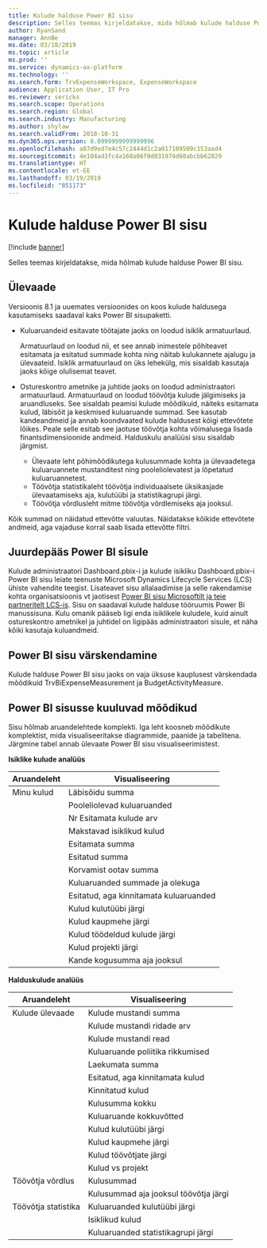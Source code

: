 ```yaml
---
title: Kulude halduse Power BI sisu
description: Selles teemas kirjeldatakse, mida hõlmab kulude halduse Power BI sisupakett.
author: RyanSand
manager: AnnBe
ms.date: 03/18/2019
ms.topic: article
ms.prod: ''
ms.service: dynamics-ax-platform
ms.technology: ''
ms.search.form: TrvExpenseWorkspace, ExpenseWorkspace
audience: Application User, IT Pro
ms.reviewer: sericks
ms.search.scope: Operations
ms.search.region: Global
ms.search.industry: Manufacturing
ms.author: shylaw
ms.search.validFrom: 2018-10-31
ms.dyn365.ops.version: 8.0999999999999996
ms.openlocfilehash: a07d9ed7e4c57c2444d1c2a017109509c153aad4
ms.sourcegitcommit: 4e104ad3fc4a160a06f0d031974d60abcbb62829
ms.translationtype: HT
ms.contentlocale: et-EE
ms.lasthandoff: 03/19/2019
ms.locfileid: "851173"
---
```

# <a name="expense-management-power-bi-content"></a>Kulude halduse Power BI sisu

[!include [banner](../includes/banner.md)]

Selles teemas kirjeldatakse, mida hõlmab kulude halduse Power BI sisu. 

## <a name="overview"></a>Ülevaade
Versioonis 8.1 ja uuemates versioonides on koos kulude haldusega kasutamiseks saadaval kaks Power BI sisupaketti. 
- Kuluaruandeid esitavate töötajate jaoks on loodud isiklik armatuurlaud. 

  Armatuurlaud on loodud nii, et see annab inimestele põhiteavet esitamata ja esitatud summade kohta ning näitab kulukannete ajalugu ja ülevaateid. Isiklik armatuurlaud on üks lehekülg, mis sisaldab kasutaja jaoks kõige olulisemat teavet.

- Ostureskontro ametnike ja juhtide jaoks on loodud administraatori armatuurlaud. Armatuurlaud on loodud töövõtja kulude jälgimiseks ja aruandluseks. See sisaldab peamisi kulude mõõdikuid, näiteks esitamata kulud, läbisõit ja keskmised kuluaruande summad. See kasutab kandeandmeid ja annab koondvaated kulude haldusest kõigi ettevõtete lõikes. Peale selle esitab see jaotuse töövõtja kohta võimalusega lisada finantsdimensioonide andmeid. Halduskulu analüüsi sisu sisaldab järgmist. 
  - Ülevaate leht põhimõõdikutega kulusummade kohta ja ülevaadetega kuluaruannete mustanditest ning pooleliolevatest ja lõpetatud kuluaruannetest. 
  - Töövõtja statistikaleht töövõtja individuaalsete üksikasjade ülevaatamiseks aja, kulutüübi ja statistikagrupi järgi. 
  - Töövõtja võrdlusleht mitme töövõtja võrdlemiseks aja jooksul. 

Kõik summad on näidatud ettevõtte valuutas. Näidatakse kõikide ettevõtete andmeid, aga vajaduse korral saab lisada ettevõtte filtri. 

## <a name="accessing-the-power-bi-content"></a>Juurdepääs Power BI sisule
Kulude administraatori Dashboard.pbix-i ja kulude isikliku Dashboard.pbix-i Power BI sisu leiate teenuste Microsoft Dynamics Lifecycle Services (LCS) ühiste vahendite teegist. Lisateavet sisu allalaadimise ja selle rakendamise kohta organisatsioonis vt jaotisest [Power BI sisu Microsoftilt ja teie partneritelt LCS-is](https://blogs.msdn.microsoft.com/dynamicsaxbi/2016/12/12/power-bi-content-from-microsoft-and-your-partners/).
Sisu on saadaval kulude halduse tööruumis Power Bi manussisuna. Kulu omanik pääseb ligi enda isiklikele kuludele, kuid ainult ostureskontro ametnikel ja juhtidel on ligipääs administraatori sisule, et näha kõiki kasutaja kuluandmeid.

## <a name="refreshing-the-power-bi-content"></a>Power BI sisu värskendamine
Kulude halduse Power BI sisu jaoks on vaja üksuse kauplusest värskendada mõõdikuid TrvBiExpenseMeasurement ja BudgetActivityMeasure. 

## <a name="metrics-that-are-included-in-the-power-bi-content"></a>Power BI sisusse kuuluvad mõõdikud
Sisu hõlmab aruandelehtede komplekti. Iga leht koosneb mõõdikute komplektist, mida visualiseeritakse diagrammide, paanide ja tabelitena. Järgmine tabel annab ülevaate Power BI sisu visualiseerimistest.

**Isiklike kulude analüüs**

| Aruandeleht | Visualiseering                             |
|-------------|-------------------------------------------|
| Minu kulud | Läbisõidu summa                         |
|             | Pooleliolevad kuluaruanded                |
|             | Nr Esitamata kulude arv               |
|             | Makstavad isiklikud kulud              |
|             | Esitamata summa                        |
|             | Esitatud summa                          |
|             | Korvamist ootav summa             |
|             | Kuluaruanded summade ja olekuga   |
|             | Esitatud, aga kinnitamata kuluaruanded  |
|             | Kulud kulutüübi järgi                     |
|             | Kulud kaupmehe järgi                      |
|             | Kulud töödeldud kulude järgi            |
|             | Kulud projekti järgi                       |
|             | Kande kogusumma aja jooksul        |

**Halduskulude analüüs**

| Aruandeleht         | Visualiseering                           |           
|---------------------|-----------------------------------------|
| Kulude ülevaade    | Kulude mustandi summa                   |
|                     | Kulude mustandi ridade arv           |
|                     | Kulude mustandi read                     |
|                     | Kuluaruande poliitika rikkumised        |
|                     | Laekumata summa                      |
|                     | Esitatud, aga kinnitamata kulud       |
|                     | Kinnitatud kulud                       |
|                     | Kulusumma kokku                    |
|                     | Kuluaruande kokkuvõtted                |
|                     | Kulud kulutüübi järgi                   |
|                     | Kulud kaupmehe järgi                    |
|                     | Kulud töövõtjate järgi                   |
|                     | Kulud vs projekt                     |
| Töövõtja võrdlus | Kulusummad                         |
|                     | Kulusummad aja jooksul töövõtja järgi   |
| Töövõtja statistika | Kuluaruanded kulutüübi järgi            |
|                     | Isiklikud kulud                       |
|                     | Kuluaruanded statistikagrupi järgi     |
